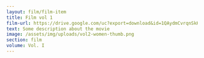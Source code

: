 ```yaml
---
layout: film/film-item
title: Film vol 1
film-url: https://drive.google.com/uc?export=download&id=1QAydmCvrqnSkK4L2SFSBQ195ueSh6EnL
text: Some description about the movie
image: /assets/img/uploads/vol2-women-thumb.png
section: film
volume: Vol. I
---
```

